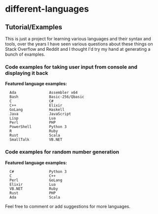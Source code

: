 # different-languages
## Tutorial/Examples

This is just a project for learning various languages and their syntax and tools, over the years I have seen various questions about these things on Stack Overflow and Reddit and I thought I'd try my hand at generating a bunch of examples.

### Code examples for taking user input from console and displaying it back

**Featured language examples:**
```
  Ada               Assembler x64
  Bash              Basic-256/Qbasic
  C                 C#
  C++               Elixir
  GoLang            Haskell
  Java              JavaScript
  Lisp              Lua
  Perl              PHP
  PowerShell        Python 3
  R                 Ruby
  Rust              Scala
  SmallTalk         VB.NET    

```

### Code examples for random number generation

**Featured language examples:**
```
  C#                Python 3
  C                 C++
  Perl              GoLang
  Elixir            Lua
  VB.NET            Ruby
  Rust              PHP
  Ada               Scala
```
Feel free to comment or add suggestions for more languages.
